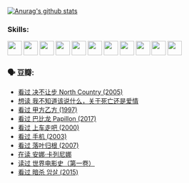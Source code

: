 
[![Anurag's github stats](https://github-readme-stats.vercel.app/api?username=w940853815)](https://github.com/anuraghazra/github-readme-stats)

### Skills:

<code><img height="32" src="https://cdn.jsdelivr.net/npm/simple-icons@v5/icons/python.svg"></code>
<code><img height="32" src="https://cdn.jsdelivr.net/npm/simple-icons@v5/icons/javascript.svg"></code>
<code><img height="32" src="https://cdn.jsdelivr.net/npm/simple-icons@v5/icons/django.svg"></code>
<code><img height="32" src="https://cdn.jsdelivr.net/npm/simple-icons@v5/icons/flask.svg"></code>
<code><img height="32" src="https://cdn.jsdelivr.net/npm/simple-icons@v5/icons/vuetify.svg"></code>
<code><img height="32" src="https://cdn.jsdelivr.net/npm/simple-icons@v5/icons/git.svg"></code>
<code><img height="32" src="https://cdn.jsdelivr.net/npm/simple-icons@v5/icons/docker.svg"></code>
<code><img height="32" src="https://cdn.jsdelivr.net/npm/simple-icons@v5/icons/postgresql.svg"></code>
<code><img height="32" src="https://cdn.jsdelivr.net/npm/simple-icons@v5/icons/elasticsearch.svg"></code>
<code><img height="32" src="https://cdn.jsdelivr.net/npm/simple-icons@v5/icons/macos.svg"></code>
<code><img height="32" src="https://cdn.jsdelivr.net/npm/simple-icons@v5/icons/linux.svg"></code>

### 🗣 豆瓣:

<!-- DOUBAN-ACTIVITIES:START -->
- [看过 决不让步 North Country‎ (2005)](https://www.douban.com/people/136069238/status/3660051849/?_i=37461741)
- [想读 我不知道该说什么，关于死亡还是爱情](https://www.douban.com/people/136069238/status/3653363833/?_i=37461741)
- [看过 甲方乙方‎ (1997)](https://www.douban.com/people/136069238/status/3651577723/?_i=37461741)
- [看过 巴比龙 Papillon‎ (2017)](https://www.douban.com/people/136069238/status/3645198699/?_i=37461741)
- [看过 上车走吧‎ (2000)](https://www.douban.com/people/136069238/status/3637719305/?_i=37461741)
- [看过 手机‎ (2003)](https://www.douban.com/people/136069238/status/3637051304/?_i=37461741)
- [看过 落叶归根‎ (2007)](https://www.douban.com/people/136069238/status/3630316395/?_i=37461741)
- [在读 安娜·卡列尼娜](https://www.douban.com/people/136069238/status/3625420280/?_i=37461741)
- [读过 世界电影史（第一卷）](https://www.douban.com/people/136069238/status/3625419209/?_i=37461741)
- [看过 暗杀 암살‎ (2015)](https://www.douban.com/people/136069238/status/3621839871/?_i=37461741)
<!-- DOUBAN-ACTIVITIES:END -->
<!--
**w940853815/w940853815** is a ✨ _special_ ✨ repository because its `README.md` (this file) appears on your GitHub profile.

Here are some ideas to get you started:

- 🔭 I’m currently working on ...
- 🌱 I’m currently learning ...
- 👯 I’m looking to collaborate on ...
- 🤔 I’m looking for help with ...
- 💬 Ask me about ...
- 📫 How to reach me: ...
- 😄 Pronouns: ...
- ⚡ Fun fact: ...
-->
